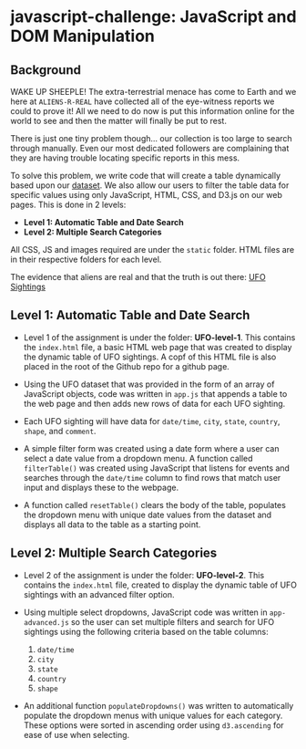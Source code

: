 # javascript-challenge: JavaScript and DOM Manipulation

## Background

WAKE UP SHEEPLE! The extra-terrestrial menace has come to Earth and we here at `ALIENS-R-REAL` have collected all of the eye-witness reports we could to prove it! All we need to do now is put this information online for the world to see and then the matter will finally be put to rest.

There is just one tiny problem though... our collection is too large to search through manually. Even our most dedicated followers are complaining that they are having trouble locating specific reports in this mess.

To solve this problem, we write code that will create a table dynamically based upon our [dataset](/static/js/data.js). We also allow our users to filter the table data for specific values using only JavaScript, HTML, CSS, and D3.js on our web pages. This is done in 2 levels:

* **Level 1: Automatic Table and Date Search** 
* **Level 2: Multiple Search Categories**

All CSS, JS and images required are under the `static` folder. HTML files are in their respective folders for each level.

The evidence that aliens are real and that the truth is out there: [UFO Sightings](https://neha-nayeem.github.io/javascript-challenge)

## Level 1: Automatic Table and Date Search

* Level 1 of the assignment is under the folder: **UFO-level-1**. This contains the `index.html` file, a basic HTML web page that was created to display the dynamic table of UFO sightings.  A copf of this HTML file is also placed in the root of the Github repo for a github page.

* Using the UFO dataset that was provided in the form of an array of JavaScript objects, code was written in `app.js` that appends a table to the web page and then adds new rows of data for each UFO sighting.

* Each UFO sighting will have data for `date/time`, `city`, `state`, `country`, `shape`, and `comment`.

* A simple filter form was created using a date form where a user can select a date value from a dropdown menu. A function called `filterTable()` was created using JavaScript that listens for events and searches through the `date/time` column to find rows that match user input and displays these to the webpage.

* A function called `resetTable()` clears the body of the table, populates the dropdown menu with unique date values from the dataset and displays all data to the table as a starting point.


## Level 2: Multiple Search Categories

* Level 2 of the assignment is under the folder: **UFO-level-2**. This contains the `index.html` file, created to display the dynamic table of UFO sightings with an advanced filter option.

* Using multiple select dropdowns, JavaScript code was written in `app-advanced.js` so the user can set multiple filters and search for UFO sightings using the following criteria based on the table columns:

  1. `date/time`
  2. `city`
  3. `state`
  4. `country`
  5. `shape`

* An additional function `populateDropdowns()` was written to automatically populate the dropdown menus with unique values for each category. These options were sorted in ascending order using `d3.ascending` for ease of use when selecting.

